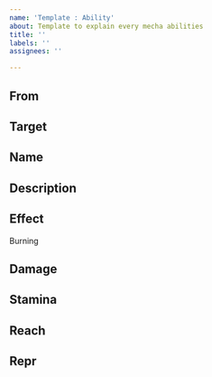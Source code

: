 ```yaml
---
name: 'Template : Ability'
about: Template to explain every mecha abilities
title: ''
labels: ''
assignees: ''

---
```


From
-----

Target
-------

Name
------

Description
------------

Effect
------
Burning

Damage
---------

Stamina
--------

Reach
------

Repr
-----
